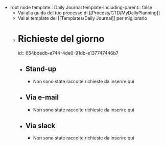 - root node
  template:: Daily Journal
  template-including-parent:: false
	- Vai alla guida del tuo processo di [[Process/GTD/MyDailyPlanning]]
	- Vai al template del [[Templates/Daily Journal]] per migliorarlo
	- # Richieste del giorno
	  id:: 654bdedb-e744-4de0-91db-e137747446b7
		- ## Stand-up
			- Non sono state raccolte richieste da inserire qui
		- ## Via e-mail
			- Non sono state raccolte richieste da inserire qui
		- ## Via slack
			- Non sono state raccolte richieste da inserire qui